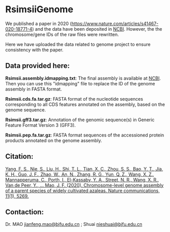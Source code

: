 # RsimsiiGenome

We published a paper in 2020 (https://www.nature.com/articles/s41467-020-18771-4) and the data have been deposited in [NCBI](https://www.ncbi.nlm.nih.gov/assembly/GCA_014282245.1/). However, the the chromosome/gene IDs of the raw files were rewritten.

Here we have uploaded the data related to genome project to ensure consistency with the paper.




## Data provided here:

**Rsimsii.assembly.idmapping.txt**:  The final assembly is available at [NCBI](https://ftp.ncbi.nlm.nih.gov/genomes/all/GCA/014/282/245/GCA_014282245.1_ASM1428224v1/GCA_014282245.1_ASM1428224v1_genomic.fna.gz). Then you can use this "idmapping" file to replace the ID of the genome assembly in FASTA format.

**Rsimsii.cds.fa.tar.gz**: FASTA format of the nucleotide sequences corresponding to all CDS features annotated on the assembly, based on the genome sequence. 

**Rsimsii.gff3.tar.gz**:  Annotation of the genomic sequence(s) in Generic Feature Format Version 3 (GFF3).

**Rsimsii.pep.fa.tar.gz**:  FASTA format sequences of the accessioned protein products annotated on the genome assembly. 



## Citation: 
[Yang, F. S., Nie, S., Liu, H., Shi, T. L., Tian, X. C., Zhou, S. S., Bao, Y. T., Jia, K. H., Guo, J. F., Zhao, W., An, N., Zhang, R. G., Yun, Q. Z., Wang, X. Z., Mannapperuma, C., Porth, I., El-Kassaby, Y. A., Street, N. R., Wang, X. R., Van de Peer, Y., … Mao, J. F. (2020). Chromosome-level genome assembly of a parent species of widely cultivated azaleas. Nature communications, 11(1), 5269.](https://doi.org/10.1038/s41467-020-18771-4)

## Contaction:
Dr. MAO <jianfeng.mao@bjfu.edu.cn> ; Shuai <nieshuai@bjfu.edu.cn>
